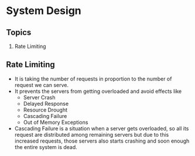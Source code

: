 # System Design

## Topics

1. Rate Limiting

## Rate Limiting

- It is taking the number of requests in proportion to the number of request we can serve.
- It prevents the servers from getting overloaded and avoid effects like
  - Server Crash
  - Delayed Response
  - Resource Drought
  - Cascading Failure
  - Out of Memory Exceptions
- Cascading Failure is a situation when a server gets overloaded, so all its request are distributed among remaining servers but due to this increased requests, those servers also starts crashing and soon enough the entire system is dead.
